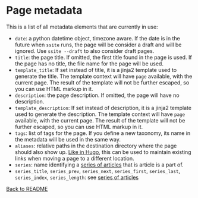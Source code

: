 # Page metadata

This is a list of all metadata elements that are currently in use:

 - `date`: a python datetime object, timezone aware. If the date is in the
   future when `ssite` runs, the page will be consider a draft and will be
   ignored. Use `ssite --draft` to also consider draft pages.
 - `title`: the page title. If omitted, the first title found in the page is
   used. If the page has no title, the file name for the page will be used.
 - `template_title`: If set instead of title, it is a jinja2 template used to
   generate the title. The template context will have `page` available, with
   the current page. The result of the template will not be further escaped, so
   you can use HTML markup in it.
 - `description`: the page description. If omitted, the page will have no
   description.
 - `template_description`: If set instead of description, it is a jinja2
   template used to generate the description. The template context will have
   `page` available, with the current page. The result of the template will not
   be further escaped, so you can use HTML markup in it.
 - `tags`: list of tags for the page. If you define a new taxonomy, its name in
   the metadata will be used in the same way.
 - `aliases`: relative paths in the destination directory where the page should
   also show up. [Like in Hugo](https://gohugo.io/extras/aliases/), this can be
   used to maintain existing links when moving a page to a different location.
 - `series`: name identifying a [series of articles](series.md) that is article
   is a part of.
 - `series_title`, `series_prev`, `series_next`, `series_first`, `series_last`,
   `series_index`, `series_length`: see [series of articles](series.md)

[Back to README](../README.md)
